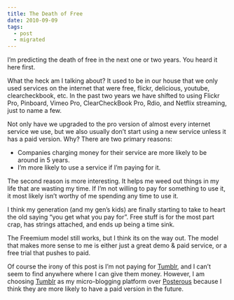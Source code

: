 ```yaml
---
title: The Death of Free
date: 2010-09-09
tags:
  - post
  - migrated
---
```


I’m predicting the death of free in the next one or two years. You heard it here first.

What the heck am I talking about? It used to be in our house that we only used services on the internet that were free, flickr, delicious, youtube, clearcheckbook, etc. In the past two years we have shifted to using Flickr Pro, Pinboard, Vimeo Pro, ClearCheckBook Pro, Rdio, and Netflix streaming, just to name a few.

Not only have we upgraded to the pro version of almost every internet service we use, but we also usually don’t start using a new service unless it has a paid version. Why? There are two primary reasons:

- Companies charging money for their service are more likely to be around in 5 years.
- I’m more likely to use a service if I’m paying for it.

The second reason is more interesting. It helps me weed out things in my life that are wasting my time. If I’m not willing to pay for something to use it, it most likely isn’t worthy of me spending any time to use it.

I think my generation (and my gen’s kids) are finally starting to take to heart the old saying “you get what you pay for”. Free stuff is for the most part crap, has strings attached, and ends up being a time sink.

The Freemium model still works, but I think its on the way out. The model that makes more sense to me is either just a great demo & paid service, or a free trial that pushes to paid.

Of course the irony of this post is I’m not paying for [Tumblr](http://tumblr.com), and I can’t seem to find anywhere where I can give them money. However, I am choosing [Tumblr](http://tumblr.com) as my micro-blogging platform over [Posterous](http://posterous.com) because I think they are more likely to have a paid version in the future.
